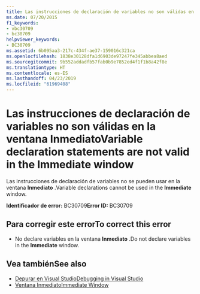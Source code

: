 ```yaml
---
title: Las instrucciones de declaración de variables no son válidas en la ventana Inmediato
ms.date: 07/20/2015
f1_keywords:
- vbc30709
- bc30709
helpviewer_keywords:
- BC30709
ms.assetid: 6b095aa3-217c-434f-ae37-159016c321ca
ms.openlocfilehash: 1838e30128dfa1d6903de97247fe345abbea8aed
ms.sourcegitcommit: 9b552addadfb57fab0b9e7852ed4f1f1b8a42f8e
ms.translationtype: HT
ms.contentlocale: es-ES
ms.lasthandoff: 04/23/2019
ms.locfileid: "61969408"
---
```

# <a name="variable-declaration-statements-are-not-valid-in-the-immediate-window"></a><span data-ttu-id="a1747-102">Las instrucciones de declaración de variables no son válidas en la ventana Inmediato</span><span class="sxs-lookup"><span data-stu-id="a1747-102">Variable declaration statements are not valid in the Immediate window</span></span>
<span data-ttu-id="a1747-103">Las instrucciones de declaración de variables no se pueden usar en la ventana **Inmediato** .</span><span class="sxs-lookup"><span data-stu-id="a1747-103">Variable declarations cannot be used in the **Immediate** window.</span></span>  
  
 <span data-ttu-id="a1747-104">**Identificador de error:** BC30709</span><span class="sxs-lookup"><span data-stu-id="a1747-104">**Error ID:** BC30709</span></span>  
  
## <a name="to-correct-this-error"></a><span data-ttu-id="a1747-105">Para corregir este error</span><span class="sxs-lookup"><span data-stu-id="a1747-105">To correct this error</span></span>  
  
- <span data-ttu-id="a1747-106">No declare variables en la ventana **Inmediato** .</span><span class="sxs-lookup"><span data-stu-id="a1747-106">Do not declare variables in the **Immediate** window.</span></span>  
  
## <a name="see-also"></a><span data-ttu-id="a1747-107">Vea también</span><span class="sxs-lookup"><span data-stu-id="a1747-107">See also</span></span>

- [<span data-ttu-id="a1747-108">Depurar en Visual Studio</span><span class="sxs-lookup"><span data-stu-id="a1747-108">Debugging in Visual Studio</span></span>](/visualstudio/debugger/debugging-in-visual-studio)
- [<span data-ttu-id="a1747-109">Ventana Inmediato</span><span class="sxs-lookup"><span data-stu-id="a1747-109">Immediate Window</span></span>](/visualstudio/ide/reference/immediate-window)
